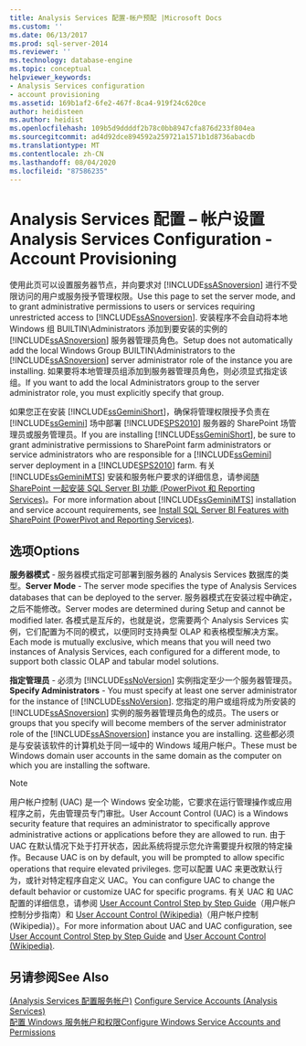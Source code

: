 ```yaml
---
title: Analysis Services 配置-帐户预配 |Microsoft Docs
ms.custom: ''
ms.date: 06/13/2017
ms.prod: sql-server-2014
ms.reviewer: ''
ms.technology: database-engine
ms.topic: conceptual
helpviewer_keywords:
- Analysis Services configuration
- account provisioning
ms.assetid: 169b1af2-6fe2-467f-8ca4-919f24c620ce
author: heidisteen
ms.author: heidist
ms.openlocfilehash: 109b5d9ddddf2b78c0bb8947cfa876d233f804ea
ms.sourcegitcommit: ad4d92dce894592a259721a1571b1d8736abacdb
ms.translationtype: MT
ms.contentlocale: zh-CN
ms.lasthandoff: 08/04/2020
ms.locfileid: "87586235"
---
```

# <a name="analysis-services-configuration---account-provisioning"></a><span data-ttu-id="be43b-102">Analysis Services 配置 – 帐户设置</span><span class="sxs-lookup"><span data-stu-id="be43b-102">Analysis Services Configuration - Account Provisioning</span></span>
  <span data-ttu-id="be43b-103">使用此页可以设置服务器节点，并向要求对 [!INCLUDE[ssASnoversion](../../includes/ssasnoversion-md.md)] 进行不受限访问的用户或服务授予管理权限。</span><span class="sxs-lookup"><span data-stu-id="be43b-103">Use this page to set the server mode, and to grant administrative permissions to users or services requiring unrestricted access to [!INCLUDE[ssASnoversion](../../includes/ssasnoversion-md.md)].</span></span> <span data-ttu-id="be43b-104">安装程序不会自动将本地 Windows 组 BUILTIN\Administrators 添加到要安装的实例的 [!INCLUDE[ssASnoversion](../../includes/ssasnoversion-md.md)] 服务器管理员角色。</span><span class="sxs-lookup"><span data-stu-id="be43b-104">Setup does not automatically add the local Windows Group BUILTIN\Administrators to the [!INCLUDE[ssASnoversion](../../includes/ssasnoversion-md.md)] server administrator role of the instance you are installing.</span></span> <span data-ttu-id="be43b-105">如果要将本地管理员组添加到服务器管理员角色，则必须显式指定该组。</span><span class="sxs-lookup"><span data-stu-id="be43b-105">If you want to add the local Administrators group to the server administrator role, you must explicitly specify that group.</span></span>  
  
 <span data-ttu-id="be43b-106">如果您正在安装 [!INCLUDE[ssGeminiShort](../../includes/ssgeminishort-md.md)]，确保将管理权限授予负责在 [!INCLUDE[ssGemini](../../includes/ssgemini-md.md)] 场中部署 [!INCLUDE[SPS2010](../../includes/sps2010-md.md)] 服务器的 SharePoint 场管理员或服务管理员。</span><span class="sxs-lookup"><span data-stu-id="be43b-106">If you are installing [!INCLUDE[ssGeminiShort](../../includes/ssgeminishort-md.md)], be sure to grant administrative permissions to SharePoint farm administrators or service administrators who are responsible for a [!INCLUDE[ssGemini](../../includes/ssgemini-md.md)] server deployment in a [!INCLUDE[SPS2010](../../includes/sps2010-md.md)] farm.</span></span> <span data-ttu-id="be43b-107">有关 [!INCLUDE[ssGeminiMTS](../../includes/ssgeminimts-md.md)] 安装和服务帐户要求的详细信息，请参阅[随 SharePoint 一起安装 SQL Server BI 功能 &#40;PowerPivot 和 Reporting Services&#41;](../../../2014/sql-server/install/install-sql-server-bi-features-sharepoint-powerpivot-reporting-services.md)。</span><span class="sxs-lookup"><span data-stu-id="be43b-107">For more information about [!INCLUDE[ssGeminiMTS](../../includes/ssgeminimts-md.md)] installation and service account requirements, see [Install SQL Server BI Features with SharePoint &#40;PowerPivot and Reporting Services&#41;](../../../2014/sql-server/install/install-sql-server-bi-features-sharepoint-powerpivot-reporting-services.md).</span></span>  
  
## <a name="options"></a><span data-ttu-id="be43b-108">选项</span><span class="sxs-lookup"><span data-stu-id="be43b-108">Options</span></span>  
 <span data-ttu-id="be43b-109">**服务器模式** - 服务器模式指定可部署到服务器的 Analysis Services 数据库的类型。</span><span class="sxs-lookup"><span data-stu-id="be43b-109">**Server Mode** - The server mode specifies the type of Analysis Services databases that can be deployed to the server.</span></span> <span data-ttu-id="be43b-110">服务器模式在安装过程中确定，之后不能修改。</span><span class="sxs-lookup"><span data-stu-id="be43b-110">Server modes are determined during Setup and cannot be modified later.</span></span> <span data-ttu-id="be43b-111">各模式是互斥的，也就是说，您需要两个 Analysis Services 实例，它们配置为不同的模式，以便同时支持典型 OLAP 和表格模型解决方案。</span><span class="sxs-lookup"><span data-stu-id="be43b-111">Each mode is mutually exclusive, which means that you will need two instances of Analysis Services, each configured for a different mode, to support both classic OLAP and tabular model solutions.</span></span>  
  
 <span data-ttu-id="be43b-112">**指定管理员** - 必须为 [!INCLUDE[ssNoVersion](../../includes/ssnoversion-md.md)] 实例指定至少一个服务器管理员。</span><span class="sxs-lookup"><span data-stu-id="be43b-112">**Specify Administrators** - You must specify at least one server administrator for the instance of [!INCLUDE[ssNoVersion](../../includes/ssnoversion-md.md)].</span></span> <span data-ttu-id="be43b-113">您指定的用户或组将成为所安装的 [!INCLUDE[ssASnoversion](../../includes/ssasnoversion-md.md)] 实例的服务器管理员角色的成员。</span><span class="sxs-lookup"><span data-stu-id="be43b-113">The users or groups that you specify will become members of the server administrator role of the [!INCLUDE[ssASnoversion](../../includes/ssasnoversion-md.md)] instance you are installing.</span></span> <span data-ttu-id="be43b-114">这些都必须是与安装该软件的计算机处于同一域中的 Windows 域用户帐户。</span><span class="sxs-lookup"><span data-stu-id="be43b-114">These must be Windows domain user accounts in the same domain as the computer on which you are installing the software.</span></span>  
  
> [!NOTE]  
>  <span data-ttu-id="be43b-115">用户帐户控制 (UAC) 是一个 Windows 安全功能，它要求在运行管理操作或应用程序之前，先由管理员专门审批。</span><span class="sxs-lookup"><span data-stu-id="be43b-115">User Account Control (UAC) is a Windows security feature that requires an administrator to specifically approve administrative actions or applications before they are allowed to run.</span></span> <span data-ttu-id="be43b-116">由于 UAC 在默认情况下处于打开状态，因此系统将提示您允许需要提升权限的特定操作。</span><span class="sxs-lookup"><span data-stu-id="be43b-116">Because UAC is on by default, you will be prompted to allow specific operations that require elevated privileges.</span></span> <span data-ttu-id="be43b-117">您可以配置 UAC 来更改默认行为，或针对特定程序自定义 UAC。</span><span class="sxs-lookup"><span data-stu-id="be43b-117">You can configure UAC to change the default behavior or customize UAC for specific programs.</span></span> <span data-ttu-id="be43b-118">有关 UAC 和 UAC 配置的详细信息，请参阅 [User Account Control Step by Step Guide](https://go.microsoft.com/fwlink/?linkid=196350)（用户帐户控制分步指南）和 [User Account Control (Wikipedia)](https://go.microsoft.com/fwlink/?linkid=196351)（用户帐户控制 (Wikipedia)）。</span><span class="sxs-lookup"><span data-stu-id="be43b-118">For more information about UAC and UAC configuration, see [User Account Control Step by Step Guide](https://go.microsoft.com/fwlink/?linkid=196350) and [User Account Control (Wikipedia)](https://go.microsoft.com/fwlink/?linkid=196351).</span></span>  
  
## <a name="see-also"></a><span data-ttu-id="be43b-119">另请参阅</span><span class="sxs-lookup"><span data-stu-id="be43b-119">See Also</span></span>  
 <span data-ttu-id="be43b-120">[&#40;Analysis Services 配置服务帐户&#41;](../../../2014/analysis-services/instances/configure-service-accounts-analysis-services.md) </span><span class="sxs-lookup"><span data-stu-id="be43b-120">[Configure Service Accounts &#40;Analysis Services&#41;](../../../2014/analysis-services/instances/configure-service-accounts-analysis-services.md) </span></span>  
 [<span data-ttu-id="be43b-121">配置 Windows 服务帐户和权限</span><span class="sxs-lookup"><span data-stu-id="be43b-121">Configure Windows Service Accounts and Permissions</span></span>](../../database-engine/configure-windows/configure-windows-service-accounts-and-permissions.md)  
  
  
